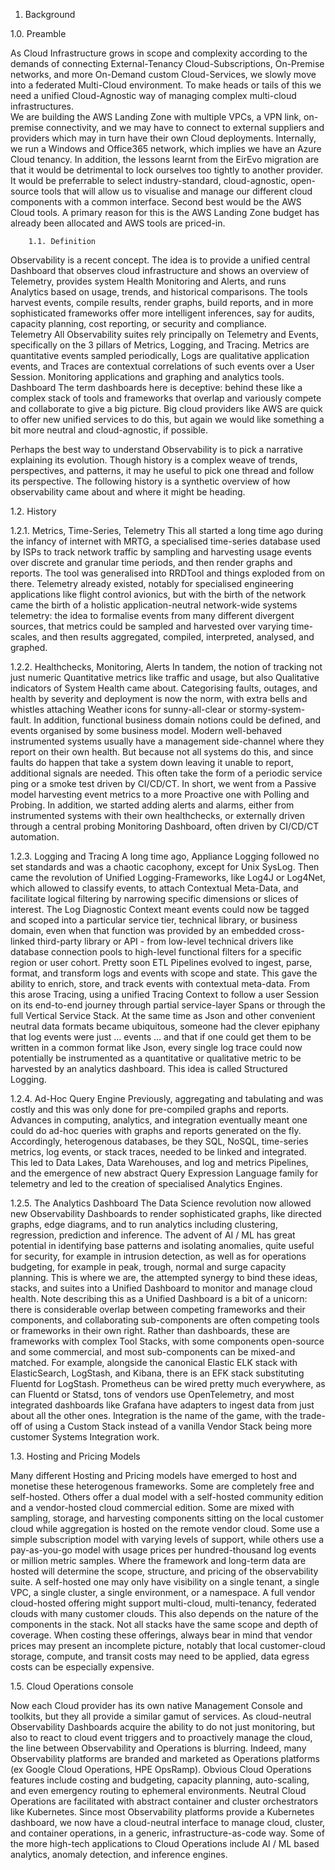 1. Background

1.0.  Preamble

As Cloud Infrastructure grows in scope and complexity according to the demands of connecting External-Tenancy Cloud-Subscriptions, On-Premise networks, and more On-Demand custom Cloud-Services, we slowly move into a federated Multi-Cloud environment. To make heads or tails of this we need a unified Cloud-Agnostic way of managing complex multi-cloud infrastructures.  
We are building the AWS Landing Zone with multiple VPCs, a VPN link, on-premise connectivity, and we may have to connect to external suppliers and providers which may in turn have their own Cloud deployments. Internally, we run a Windows and Office365 network, which implies we have an Azure Cloud tenancy. In addition, the lessons learnt from the EirEvo migration are that it would be detrimental to lock ourselves too tightly to another provider.
It would be preferrable to select industry-standard, cloud-agnostic, open-source tools that will allow us to visualise and manage our different cloud components with a common interface. Second best would be the AWS Cloud tools. A primary reason for this is the AWS Landing Zone budget has already been allocated and AWS tools are priced-in.

        1.1. Definition
Observability is a recent concept. The idea is to provide a unified central Dashboard that observes cloud infrastructure and shows an overview of Telemetry, provides system Health Monitoring and Alerts, and runs Analytics based on usage, trends, and historical comparisons. The tools harvest events, compile results, render graphs, build reports, and in more sophisticated frameworks offer more intelligent inferences, say for audits, capacity planning, cost reporting, or security and compliance.  
Telemetry
All Observability suites rely principally on Telemetry and Events, specifically on the 3 pillars of Metrics, Logging, and Tracing.  Metrics are quantitative events sampled periodically, Logs are qualitative application events, and Traces are contextual correlations of such events over a User Session. 
Monitoring
 applications and graphing and analytics tools. 
Dashboard
The term dashboards here is deceptive: behind these like a complex stack of tools and frameworks that overlap and variously compete and collaborate to give a big picture. Big cloud providers like AWS are quick to offer new unified services to do this, but again we would like something a bit more neutral and cloud-agnostic, if possible.

Perhaps the best way to understand Observability is to pick a narrative explaining its evolution. Though history is a complex weave of trends, perspectives, and patterns, it may he useful to pick one thread and follow its perspective. The following history is a synthetic overview of how observability came about and where it might be heading.


1.2.  History

1.2.1.  Metrics, Time-Series, Telemetry
This all started a long time ago during the infancy of internet with MRTG, a specialised time-series database used by ISPs to track network traffic by sampling and harvesting usage events over discrete and granular time periods, and then render graphs and reports. The tool was generalised into RRDTool and things exploded from on there.
Telemetry already existed, notably for specialised engineering applications like flight control avionics, but with the birth of the network came the birth of a holistic application-neutral network-wide systems telemetry: the idea to formalise events from many different divergent sources, that metrics could be sampled and harvested over varying time-scales, and then results aggregated, compiled, interpreted, analysed, and graphed.

1.2.2.  Healthchecks, Monitoring, Alerts
In tandem, the notion of tracking not just numeric Quantitative metrics like traffic and usage, but also Qualitative indicators of System Health came about. Categorising faults, outages, and health by severity and deployment is now the norm, with extra bells and whistles attaching Weather icons for sunny-all-clear or stormy-system-fault. In addition, functional business domain notions could be defined, and events organised by some business model.
Modern well-behaved instrumented systems usually have a management side-channel where they report on their own health. But because not all systems do this, and since faults do happen that take a system down leaving it unable to report, additional signals are needed. This often take the form of a periodic service ping or a smoke test driven by CI/CD/CT. 
In short, we went from a Passive model harvesting event metrics to a more Proactive one with Polling and Probing.  In addition, we started adding alerts and alarms, either from instrumented systems with their own healthchecks, or externally driven through a central probing Monitoring Dashboard, often driven by CI/CD/CT automation.

1.2.3.  Logging and Tracing 
A long time ago, Appliance Logging followed no set standards and was a chaotic cacophony, except for Unix SysLog.
Then came the revolution of Unified Logging-Frameworks, like Log4J or Log4Net, which allowed to classify events, to attach Contextual Meta-Data, and facilitate logical filtering by narrowing specific dimensions or slices of interest. 
The Log Diagnostic Context meant events could now be tagged and scoped into a particular service tier, technical library, or business domain, even when that function was provided by an embedded cross-linked third-party library or API - from low-level technical drivers like database connection pools to high-level functional filters for a specific region or user cohort.
Pretty soon ETL Pipelines evolved to ingest, parse, format, and transform logs and events with scope and state. This gave the ability to enrich, store, and track events with contextual meta-data. From this arose Tracing, using a unified Tracing Context to follow a user Session on its end-to-end journey through partial service-layer Spans or through the full Vertical Service Stack.
At the same time as Json and other convenient neutral data formats became ubiquitous, someone had the clever epiphany that log events were just … events … and that if one could get them to be written in a common format like Json, every single log trace could now potentially be instrumented as a quantitative or qualitative metric to be harvested by an analytics dashboard. This idea is called Structured Logging.

1.2.4.  Ad-Hoc Query Engine
Previously, aggregating and tabulating and was costly and this was only done for pre-compiled graphs and reports. Advances in computing, analytics, and integration eventually meant one could do ad-hoc queries with graphs and reports generated on the fly. Accordingly, heterogenous databases, be they SQL, NoSQL, time-series metrics, log events, or stack traces, needed to be linked and integrated. This led to Data Lakes, Data Warehouses, and log and metrics Pipelines, and the emergence of new abstract Query Expression Language family for telemetry and led to the creation of specialised Analytics Engines.

1.2.5.  The Analytics Dashboard
The Data Science revolution now allowed new Observability Dashboards to render sophisticated graphs, like directed graphs, edge diagrams, and to run analytics including clustering, regression, prediction and inference. The advent of AI / ML has great potential in identifying base patterns and isolating anomalies, quite useful for security, for example in intrusion detection, as well as for operations budgeting, for example in peak, trough, normal and surge capacity planning.
This is where we are, the attempted synergy to bind these ideas, stacks, and suites into a Unified Dashboard to monitor and manage cloud health. 
Note describing this as a Unified Dashboard is a bit of a unicorn: there is considerable overlap between competing frameworks and their components, and collaborating sub-components are often competing tools or frameworks in their own right. Rather than dashboards, these are frameworks with complex Tool Stacks, with some components open-source and some commercial, and most sub-components can be mixed-and matched.
For example, alongside the canonical Elastic ELK stack with ElasticSearch, LogStash, and Kibana, there is an EFK stack substituting Fluentd for LogStash. Prometheus can be wired pretty much everywhere, as can Fluentd or Statsd, tons of vendors use OpenTelemetry, and most integrated dashboards like Grafana have adapters to ingest data from just about all the other ones. Integration is the name of the game, with the trade-off of using a Custom Stack instead of a vanilla Vendor Stack being more customer Systems Integration work. 

1.3.  Hosting and Pricing Models

Many different Hosting and Pricing models have emerged to host and monetise these heterogenous frameworks. Some are completely free and self-hosted. Others offer a dual model with a self-hosted community edition and a vendor-hosted cloud commercial edition. Some are mixed with sampling, storage, and harvesting components sitting on the local customer cloud while aggregation is hosted on the remote vendor cloud. Some use a simple subscription model with varying levels of support, while others use a pay-as-you-go model with usage prices per hundred-thousand log events or million metric samples.
Where the framework and long-term data are hosted will determine the scope, structure, and pricing of the observability suite. A self-hosted one may only have visibility on a single tenant, a single VPC, a single cluster, a single environment, or a namespace. A full vendor cloud-hosted offering might support multi-cloud, multi-tenancy, federated clouds with many customer clouds. This also depends on the nature of the components in the stack. Not all stacks have the same scope and depth of coverage.
When costing these offerings, always bear in mind that vendor prices may present an incomplete picture, notably that local customer-cloud storage, compute, and transit costs may need to be applied, data egress costs can be especially expensive.


1.5.  Cloud Operations console

Now each Cloud provider has its own native Management Console and toolkits, but they all provide a similar gamut of services. As cloud-neutral Observability Dashboards acquire the ability to do not just monitoring, but also to react to cloud event triggers and to proactively manage the cloud, the line between Observability and Operations is blurring. Indeed, many Observability platforms are branded and marketed as Operations platforms (ex Google Cloud Operations, HPE OpsRamp).
Obvious Cloud Operations features include costing and budgeting, capacity planning, auto-scaling, and even emergency routing to ephemeral environments. Neutral Cloud Operations are facilitated with abstract container and cluster orchestrators like Kubernetes. Since most Observability platforms provide a Kubernetes dashboard, we now have a cloud-neutral interface to manage cloud, cluster, and container operations, in a generic, infrastructure-as-code way.
Some of the more high-tech applications to Cloud Operations include AI / ML based analytics, anomaly detection, and inference engines.  
